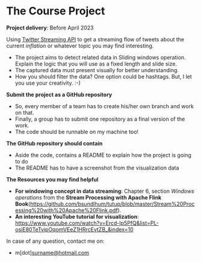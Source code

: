 # The Course Project

**Project delivery**: Before April 2023

Using [Twitter Streaming API](https://nightlies.apache.org/flink/flink-docs-release-1.13/docs/connectors/datastream/twitter/) 
to get a streaming flow of tweets about the current _inflation_ or whatever topic you may find interesting.

- The project aims to detect related data in Sliding windows operation. Explain the logic that you will use as a fixed length and slide size.  
- The captured data must present visually for better understanding.
- How you should filter the data? One option could be hashtags. But, I let you use your creativity. :-)


**Submit the project as a GitHub repository**
- So, every member of a team has to create his/her own branch and work on that.
- Finally, a group has to submit one repository as a final version of the work.
- The code should be runnable on my machine too!

**The GitHub repository should contain**
- Aside the code, contains a README to explain how the project is going to do
- The README has to have a screenshot from the visualization data



**The Resources you may find helpful**
- **For windowing concept in data streaming**: Chapter 6, section _Windows operations_ from the __Stream Processing with Apache Flink Book__(https://github.com/bsundlhum/tutup/blob/master/Stream%20Processing%20with%20Apache%20Flink.pdf).
- **An interesting YouTube tutorial for visualization**: https://www.youtube.com/watch?v=Ercd-Ip5PfQ&list=PL-osiE80TeTvipOqomVEeZ1HRrcEvtZB_&index=10

In case of any question, contact me on:
- m[dot]surname@hotmail.com